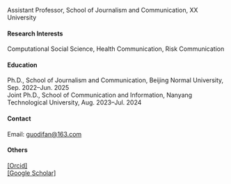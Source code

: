 

Assistant Professor, School of Journalism and Communication, XX University

#### Research Interests
Computational Social Science, Health Communication, Risk Communication

#### Education
Ph.D., School of Journalism and Communication, Beijing Normal University, Sep. 2022–Jun. 2025\
Joint Ph.D., School of Communication and Information, Nanyang Technological University, Aug. 2023–Jul. 2024

#### Contact
Email: guodifan@163.com

#### Others
[[Orcid]](https://orcid.org/0000-0002-0048-985X) \
[[Google Scholar]](https://scholar.google.com/citations?user=qoUv7vYAAAAJ&hl=en&oi=ao)

